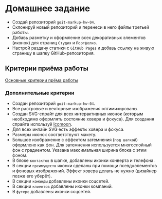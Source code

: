 # Домашнее задание

- Создай репозиторий `goit-markup-hw-04`.
- Склонируй новый репозиторий и перенеси в него файлы третьей работы.
- Добавь разметку и оформление всех декоративных элементов (иконок) для страниц
  `Студия` и `Портфолио`.
- Настрой раздачу статики с `GitHub Pages` и добавь ссылку на живую страницу в
  шапку GitHub-репозитория.

## Критерии приёма работы

[Основные критерии прёма работы](./criteria.md)

### Дополнительные критерии

- Создан репозиторий `goit-markup-hw-04`.
- Все растровые и векторные изображения оптимизированы.
- Создан SVG-спрайт для всех интерактивных иконок (которым необходимо оформлять
  состояние ховера и фокуса). Для создания спрайта используй
  [Icomoon](https://icomoon.io/).
- Для всех инлайн SVG есть эффекты ховера и фокуса.
- Размеры иконок соответствуют макету.
- Большое изображение с эффектом затемнения (`под шапкой`) оформлено как фон.
  Для затемнения используется многослойный фон с градиентом. Указана
  максимальная ширина блока с этим фоном.
- В блоке `контактов` в шапке, добавлены иконки конверта и телефона.
- В секции `преимуществ` иконки сделаны при помощи псевдоэлементов и фоновых
  изображений. Эффект ховера делать не нужно (дизайнер позже его уберёт).
- В секции `команды` добавлены иконки соцсетей.
- В секции `клиентов` добавлены иконки компаний.
- В `футере` добавлены иконки соцсетей.
